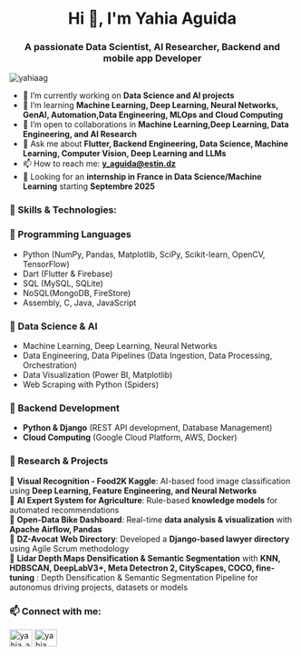 <h1 align="center">Hi 👋, I'm Yahia Aguida</h1>
<h3 align="center">A passionate Data Scientist, AI Researcher, Backend and mobile app Developer</h3>

<p align="left"> <img src="https://komarev.com/ghpvc/?username=yahiaag&label=Profile%20views&color=0e75b6&style=flat" alt="yahiaag" /> </p>

- 🔭 I’m currently working on **Data Science and AI projects**
- 🌱 I’m learning **Machine Learning, Deep Learning, Neural Networks, GenAI, Automation,Data Engineering, MLOps and Cloud Computing**
- 👯 I’m open to collaborations in **Machine Learning,Deep Learning, Data Engineering, and AI Research**
- 💬 Ask me about **Flutter, Backend Engineering, Data Science, Machine Learning, Computer Vision, Deep Learning and LLMs**
- 📫 How to reach me: **y_aguida@estin.dz**
- 🎯 Looking for an **internship in France in Data Science/Machine Learning** starting **Septembre 2025**

<h3 align="left">🚀 Skills & Technologies:</h3>

### **🔹 Programming Languages**
- Python (NumPy, Pandas, Matplotlib, SciPy, Scikit-learn, OpenCV, TensorFlow)
- Dart (Flutter & Firebase)
- SQL (MySQL, SQLite)
- NoSQL(MongoDB, FireStore)
- Assembly, C, Java, JavaScript

### **🔹 Data Science & AI**
-  Machine Learning, Deep Learning, Neural Networks
- Data Engineering, Data Pipelines (Data Ingestion, Data Processing, Orchestration)
- Data Visualization (Power BI, Matplotlib)
- Web Scraping with Python (Spiders)

### **🔹 Backend Development**
- **Python & Django** (REST API development, Database Management)
- **Cloud Computing** (Google Cloud Platform, AWS, Docker)

### **🔹 Research & Projects**
📌 **Visual Recognition - Food2K Kaggle**: AI-based food image classification using **Deep Learning, Feature Engineering, and Neural Networks**  
📌 **AI Expert System for Agriculture**: Rule-based **knowledge models** for automated recommendations  
📌 **Open-Data Bike Dashboard**: Real-time **data analysis & visualization** with **Apache Airflow, Pandas**  
📌 **DZ-Avocat Web Directory**: Developed a **Django-based lawyer directory** using Agile Scrum methodology  
📌 **Lidar Depth Maps Densification & Semantic Segmentation** with **KNN, HDBSCAN, DeepLabV3+, Meta Detectron 2, CityScapes, COCO, fine-tuning** :
Depth Densification & Semantic Segmentation Pipeline for autonomus driving projects, datasets or models

<h3 align="left">📫 Connect with me:</h3>
<p align="left">
<a href="https://twitter.com/yahia_aguida" target="blank"><img align="center" src="https://raw.githubusercontent.com/rahuldkjain/github-profile-readme-generator/master/src/images/icons/Social/twitter.svg" alt="yahia_aguida" height="30" width="40" /></a>
<a href="https://linkedin.com/in/yahia-aguida-b1b08618b" target="blank"><img align="center" src="https://raw.githubusercontent.com/rahuldkjain/github-profile-readme-generator/master/src/images/icons/Social/linked-in-alt.svg" alt="yahia aguida" height="30" width="40" /></
